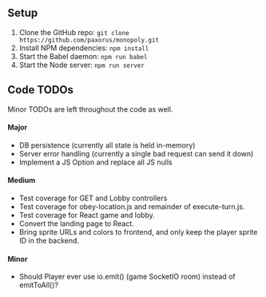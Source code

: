 ## Setup
1. Clone the GitHub repo: `git clone https://github.com/paxorus/monopoly.git`
1. Install NPM dependencies: `npm install`
1. Start the Babel daemon: `npm run babel`
1. Start the Node server: `npm run server`

## Code TODOs
Minor TODOs are left throughout the code as well.

#### Major
* DB persistence (currently all state is held in-memory)
* Server error handling (currently a single bad request can send it down)
* Implement a JS Option and replace all JS nulls

#### Medium
* Test coverage for GET and Lobby controllers
* Test coverage for obey-location.js and remainder of execute-turn.js.
* Test coverage for React game and lobby.
* Convert the landing page to React.
* Bring sprite URLs and colors to frontend, and only keep the player sprite ID in the backend.

#### Minor
* Should Player ever use io.emit() (game SocketIO room) instead of emitToAll()?
